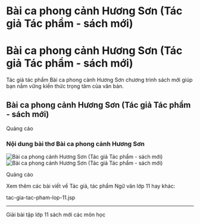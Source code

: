 # Bài ca phong cảnh Hương Sơn (Tác giả Tác phẩm - sách mới)

# Bài ca phong cảnh Hương Sơn (Tác giả Tác phẩm - sách mới)

Tác giả tác phẩm Bài ca phong cảnh Hương Sơn chương trình sách mới giúp bạn nắm vững kiến thức trọng tâm của văn bản.

## Bài ca phong cảnh Hương Sơn (Tác giả Tác phẩm - sách mới)

Quảng cáo

### Nội dung bài thơ Bài ca phong cảnh Hương Sơn

![Bài ca phong cảnh Hương Sơn \(Tác giả Tác phẩm - sách mới\)](https://vietjack.com/ngu-van-11/images/bai-ca-phong-canh-huong-son.PNG) ![Bài ca phong cảnh Hương Sơn \(Tác giả Tác phẩm - sách mới\)](https://vietjack.com/ngu-van-11/images/bai-ca-phong-canh-huong-son-1.PNG)

Quảng cáo

Xem thêm các bài viết về Tác giả, tác phẩm Ngữ văn lớp 11 hay khác:

tac-gia-tac-pham-lop-11.jsp

* * *

Giải bài tập lớp 11 sách mới các môn học
